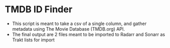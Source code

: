 # TMDB ID Finder
- This script is meant to take a csv of a single column, and gather metadata using The Movie Database (TMDB.org) API.
- The final output are 2 files meant to be imported to Radarr and Sonarr as Trakt lists for import
